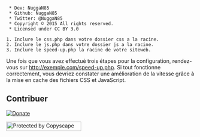 ```
 * Dev: NuggaN85
 * Github: NuggaN85
 * Twitter: @NuggaN85
 * Copyright © 2015 All rights reserved.
 * Licensed under CC BY 3.0
```


```
1. Inclure le css.php dans votre dossier css a la racine.
2. Inclure le js.php dans votre dossier js a la racine.
3. Inclure le speed-up.php la racine de votre siteweb.
```

Une fois que vous avez effectué trois étapes pour la configuration, rendez-vous sur http://exemple.com/speed-up.php. Si tout fonctionne correctement, vous devriez constater une amélioration de la vitesse grâce à la mise en cache des fichiers CSS et JavaScript.

## Contribuer

[![Donate](https://img.shields.io/badge/paypal-donate-yellow.svg?style=flat)](https://www.paypal.me/nuggan85)

<a target="_blank" href="http://www.copyscape.com/"><img src="http://banners.copyscape.com/img/copyscape-banner-white-200x25.png" width="200" height="25" border="0" alt="Protected by Copyscape" title="Protected by Copyscape Plagiarism Checker - Do not copy content from this page." /></a>
